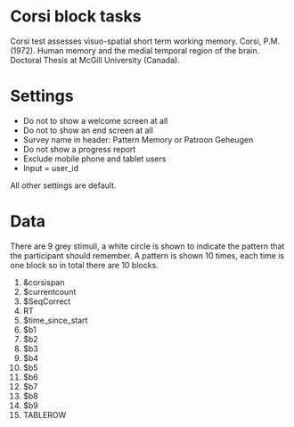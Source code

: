 # Corsi block tasks
Corsi test assesses visuo-spatial short term working memory.
Corsi, P.M. (1972). Human memory and the medial temporal region of the brain. Doctoral Thesis at McGill University (Canada).

# Settings
- Do not to show a welcome screen at all
- Do not to show an end screen at all
- Survey name in header: Pattern Memory or Patroon Geheugen
- Do not show a progress report
- Exclude mobile phone and tablet users
- Input = user_id

All other settings are default.

# Data
There are 9 grey stimuli, a white circle is shown to indicate the pattern that the participant should remember. A pattern is shown 10 times, each time is one block so in total there are 10 blocks.

1. &corsispan
2. $currentcount
3. $SeqCorrect
4. RT
5. $time_since_start
6. $b1
7. $b2
8. $b3
9. $b4
10. $b5
11. $b6
12. $b7
13. $b8
14. $b9
15. TABLEROW
